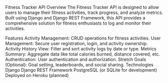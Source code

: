 Fitness Tracker API
Overview
The Fitness Tracker API is designed to allow users to manage their fitness activities, track progress, and analyze metrics. Built using Django and Django REST Framework, this API provides a comprehensive solution for fitness enthusiasts to log and monitor their activities.

Features
Activity Management: CRUD operations for fitness activities.
User Management: Secure user registration, login, and activity ownership.
Activity History View: Filter and sort activity logs by date or type.
Metrics Summary: Aggregate data like total calories burned, distance covered, etc.
Authentication: User authentication and authorization.
Stretch Goals (Optional): Goal setting, leaderboards, and social sharing.
Technologies
Django
Django REST Framework
PostgreSQL (or SQLite for development)
Deployed on Heroku (planned)